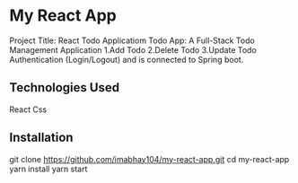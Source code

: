 # My React App
Project Title: React Todo Applicatiom
Todo App: A Full-Stack Todo Management Application
1.Add Todo
2.Delete Todo
3.Update Todo
Authentication (Login/Logout) and is connected to Spring boot.

## Technologies Used
React
Css

## Installation
git clone https://github.com/imabhay104/my-react-app.git
cd my-react-app
yarn install
yarn start

